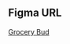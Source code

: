 ## Figma URL

[Grocery Bud](https://www.figma.com/file/8rXGl68NoEmAhHpcV7aB5o/Grocery-bud?node-id=0%3A1&t=IMjjwDExGWpXdpQL-1)


